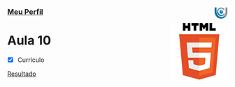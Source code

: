 ### [Meu Perfil](http://phstefen.github.io/) <img align="right" src="../../img/unicesumar.png" width="30"/>

<img align="right" src="../../img/html.png" width="130"/>

# Aula 10

- [X] Currículo

[Resultado](https://github.com/phStefen/aulas-html-css/blob/master/unicesumar/aula-10/index.html)

